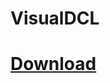 # VisualDCL

# [Download](https://github.com/fairwood/Decentraland3DMap/raw/master/release/VisualDCL0.0.3.zip)